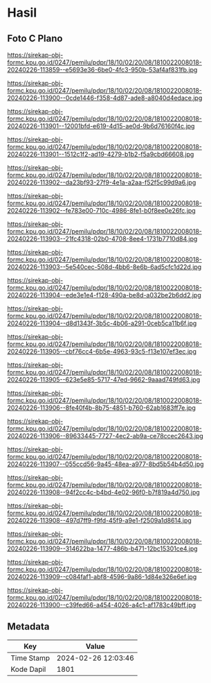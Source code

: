 # Hasil

## Foto C Plano

https://sirekap-obj-formc.kpu.go.id/0247/pemilu/pdpr/18/10/02/20/08/1810022008018-20240226-113859--e5693e36-6be0-4fc3-950b-53af4af831fb.jpg

https://sirekap-obj-formc.kpu.go.id/0247/pemilu/pdpr/18/10/02/20/08/1810022008018-20240226-113900--0cde1446-f358-4d87-ade8-a8040d4edace.jpg

https://sirekap-obj-formc.kpu.go.id/0247/pemilu/pdpr/18/10/02/20/08/1810022008018-20240226-113901--12001bfd-e619-4d15-ae0d-9b6d76160f4c.jpg

https://sirekap-obj-formc.kpu.go.id/0247/pemilu/pdpr/18/10/02/20/08/1810022008018-20240226-113901--1512c1f2-ad19-4279-b1b2-f5a9cbd66608.jpg

https://sirekap-obj-formc.kpu.go.id/0247/pemilu/pdpr/18/10/02/20/08/1810022008018-20240226-113902--da23bf93-27f9-4e1a-a2aa-f52f5c99d9a6.jpg

https://sirekap-obj-formc.kpu.go.id/0247/pemilu/pdpr/18/10/02/20/08/1810022008018-20240226-113902--fe783e00-710c-4986-8fe1-b0f8ee0e26fc.jpg

https://sirekap-obj-formc.kpu.go.id/0247/pemilu/pdpr/18/10/02/20/08/1810022008018-20240226-113903--21fc4318-02b0-4708-8ee4-1731b7710d84.jpg

https://sirekap-obj-formc.kpu.go.id/0247/pemilu/pdpr/18/10/02/20/08/1810022008018-20240226-113903--5e540cec-508d-4bb6-8e6b-6ad5cfc1d22d.jpg

https://sirekap-obj-formc.kpu.go.id/0247/pemilu/pdpr/18/10/02/20/08/1810022008018-20240226-113904--ede3e1e4-f128-490a-be8d-a032be2b6dd2.jpg

https://sirekap-obj-formc.kpu.go.id/0247/pemilu/pdpr/18/10/02/20/08/1810022008018-20240226-113904--d8d1343f-3b5c-4b06-a291-0ceb5ca11b6f.jpg

https://sirekap-obj-formc.kpu.go.id/0247/pemilu/pdpr/18/10/02/20/08/1810022008018-20240226-113905--cbf76cc4-6b5e-4963-93c5-f13e107ef3ec.jpg

https://sirekap-obj-formc.kpu.go.id/0247/pemilu/pdpr/18/10/02/20/08/1810022008018-20240226-113905--623e5e85-5717-47ed-9662-9aaad749fd63.jpg

https://sirekap-obj-formc.kpu.go.id/0247/pemilu/pdpr/18/10/02/20/08/1810022008018-20240226-113906--8fe40f4b-8b75-4851-b760-62ab1683ff7e.jpg

https://sirekap-obj-formc.kpu.go.id/0247/pemilu/pdpr/18/10/02/20/08/1810022008018-20240226-113906--89633445-7727-4ec2-ab9a-ce78ccec2643.jpg

https://sirekap-obj-formc.kpu.go.id/0247/pemilu/pdpr/18/10/02/20/08/1810022008018-20240226-113907--055ccd56-9a45-48ea-a977-8bd5b54b4d50.jpg

https://sirekap-obj-formc.kpu.go.id/0247/pemilu/pdpr/18/10/02/20/08/1810022008018-20240226-113908--94f2cc4c-b4bd-4e02-96f0-b7f819a4d750.jpg

https://sirekap-obj-formc.kpu.go.id/0247/pemilu/pdpr/18/10/02/20/08/1810022008018-20240226-113908--497d7ff9-f9fd-45f9-a9e1-f2509a1d8614.jpg

https://sirekap-obj-formc.kpu.go.id/0247/pemilu/pdpr/18/10/02/20/08/1810022008018-20240226-113909--314622ba-1477-486b-b471-12bc15301ce4.jpg

https://sirekap-obj-formc.kpu.go.id/0247/pemilu/pdpr/18/10/02/20/08/1810022008018-20240226-113909--c084faf1-abf8-4596-9a86-1d84e326e6ef.jpg

https://sirekap-obj-formc.kpu.go.id/0247/pemilu/pdpr/18/10/02/20/08/1810022008018-20240226-113900--c39fed66-a454-4026-a4c1-af1783c49bff.jpg


## Metadata

| Key        | Value               |
| ---------- | ------------------- |
| Time Stamp | 2024-02-26 12:03:46 |
| Kode Dapil | 1801                |



